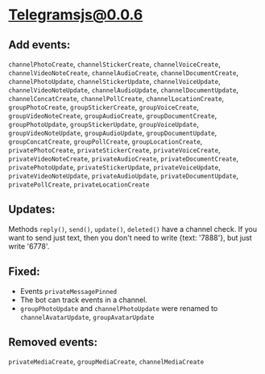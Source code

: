 # Telegramsjs@0.0.6

## Add events:
`channelPhotoCreate`, 
`channelStickerCreate`, 
`channelVoiceCreate`, 
`channelVideoNoteCreate`, 
`channelAudioCreate`, 
`channelDocumentCreate`, 
`channelPhotoUpdate`, 
`channelStickerUpdate`, 
`channelVoiceUpdate`, 
`channelVideoNoteUpdate`, 
`channelAudioUpdate`, 
`channelDocumentUpdate`, 
`channelConcatCreate`, 
`channelPollCreate`, 
`channelLocationCreate`, 
`groupPhotoCreate`, 
`groupStickerCreate`, 
`groupVoiceCreate`, 
`groupVideoNoteCreate`, 
`groupAudioCreate`, 
`groupDocumentCreate`, 
`groupPhotoUpdate`, 
`groupStickerUpdate`, 
`groupVoiceUpdate`, 
`groupVideoNoteUpdate`, 
`groupAudioUpdate`, 
`groupDocumentUpdate`, 
`groupConcatCreate`, 
`groupPollCreate`, 
`groupLocationCreate`, 
`privatePhotoCreate`, 
`privateStickerCreate`, 
`privateVoiceCreate`, 
`privateVideoNoteCreate`, 
`privateAudioCreate`, 
`privateDocumentCreate`, 
`privatePhotoUpdate`,
`privateStickerUpdate`,
`privateVoiceUpdate`, 
`privateVideoNoteUpdate`, 
`privateAudioUpdate`,
`privateDocumentUpdate`,
`privatePollCreate`, 
`privateLocationCreate`

## Updates:
Methods `reply()`, `send()`, `update()`, `deleted()` have a channel check. If you want to send just text, then you don't need to write {text: '7888'}, but just write '6778'. 

## Fixed:
- Events `privateMessagePinned`
-  The bot can track events in a channel. 
- `groupPhotoUpdate` and  `channelPhotoUpdate` were renamed to  `channelAvatarUpdate`, `groupAvatarUpdate`

## Removed events:
`privateMediaCreate`, `groupMediaCreate`, `channelMediaCreate`